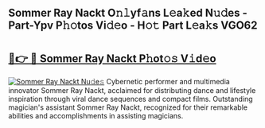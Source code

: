 ## Sommer Ray Nackt O𝚗𝚕yf𝚊ns L𝚎a𝚔ed N𝚞𝚍es - Part-Ypv P𝚑𝚘tos Vi𝚍𝚎o - H𝚘𝚝 Part L𝚎a𝚔s VGO62

# <h2><a href="http://kfeeute.oniu.top/?m=Sommer+Ray+Nackt">🔗👉 🔴 Sommer Ray Nackt P𝚑ot𝚘𝚜 V𝚒d𝚎o</a></h2>

[![Sommer Ray Nackt Nu𝚍e𝚜](https://i.imgur.com/0qMVB7G.gif)](http://kfeeute.oniu.top/?m=Sommer+Ray+Nackt)
Cybernetic performer and multimedia innovator Sommer Ray Nackt, acclaimed for distributing dance and lifestyle inspiration through viral dance sequences and compact films. Outstanding magician's assistant Sommer Ray Nackt, recognized for their remarkable abilities and accomplishments in assisting magicians.  
